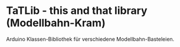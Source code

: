 # TaTLib - this and that library (Modellbahn-Kram)

Arduino Klassen-Bibliothek für verschiedene Modellbahn-Basteleien.

